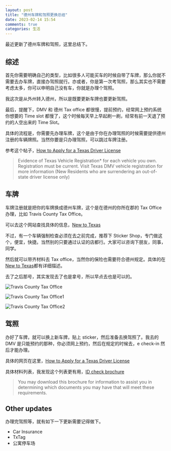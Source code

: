 ```yaml
---
layout: post
title: "德州车牌和驾照更换总结"
date: 2023-02-14 15:54
comments: true
categories: 生活
---
```


最近更新了德州车牌和驾照，这里总结下。

<!--more-->

## 综述

首先你需要明确自己的类型，比如很多人可能买车的时候自带了车牌，那么你就不需要去办车牌，直接办驾照就行。亦或者，你是第一次考驾照，那么其实也不需要考虑太多，你可以申明自己没有车，你就是办理个驾照。

我这次是从外州转入德州，所以是既要更新车牌也要更新驾照。

最后，提醒下，DMV 和 德州 Tax office 都很慢，提前预约，经常网上预约系统你想要的 Time slot 都慢了，这个时候每天早上早起刷一刷，经常有前一天退了预约的人空出来的 Time Slot。

具体的流程是，你需要先办理车牌，这个是由于你在办理驾照的时候需要提供德州注册的车辆牌照。当然你要是只办理驾照，可以跳过车牌注册。

参考这个帖子，[How to Apply for a Texas Driver License](https://www.dps.texas.gov/section/driver-license/how-apply-texas-driver-license)

> Evidence of Texas Vehicle Registration* for each vehicle you own. Registration must be current. Visit Texas DMV vehicle registration for more information (New Residents who are surrendering an out-of-state driver license only)

## 车牌

车牌注册就是把你的车牌换成德州车牌，这个是在德州的你所在郡的 Tax Office 办理，比如 Travis County Tax Office。

可以去这个网站查找具体的信息，[New to Texas](https://tax-office.traviscountytx.gov/vehicles/new-texas)

不过，有一个车辆强制检查必须在去之前完成，推荐下 Sticker Shop，专门做这个，便宜，快捷。当然别的只要通过认证的店都行。大家可以咨询下朋友，同事，同学。

然后就可以带齐材料去 Tax office，当然你的保险也需要符合德州规定。具体的在[New to Texas](https://tax-office.traviscountytx.gov/vehicles/new-texas)都有详细描述。

去了之后那号，其实发现去了也是拿号，所以早点去也是可以的。

![Travis County Tax Office](/images/PHX/IMG_1669.JPG)

![Travis County Tax Office1](/images/PHX/IMG_1673.JPG)

![Travis County Tax Office2](/images/PHX/IMG_1671.JPG)

## 驾照

办好了车牌，就可以换上新车牌，贴上 sticker，然后准备去换驾照了。我去的 DMV 是只能预约的那种，你必须网上预约，然后在规定的时候去，e check-in 然后才能办理。

具体的网页在这里，[How to Apply for a Texas Driver License](https://www.dps.texas.gov/section/driver-license/how-apply-texas-driver-license)

具体材料列表，我发现这个列表更有用，[ID check brochure](https://www.dps.texas.gov/internetforms/Forms/DL-57.pdf)

> You may download this brochure for information to assist you in determining which documents you may have that will meet these requirements. 

## Other updates

办理完驾照等，就有如下一下更新需要记得做下。

* Car Insurance
* TxTag
* 公寓停车场